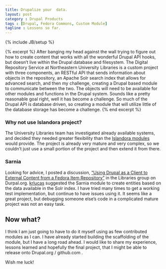 ```yaml
---
title: Drupalize your  data.
layout: post
category : Drupal Products
tags : [Drupal, Fedora Commons, Custom Module]
tagline : Lessons so far.
---
```

{% include JB/setup %}

{% excerpt %}
After banging my head against the wall trying to figure out how to create content that works with all the wonderful Drupal API hooks, but doesn’t live within the Drupal database and filesystem. The Digital Repository Service at Northeastern University Libraries is a custom project with three components, an RESTful API that sends information about objects in the repository, an Apache Solr search index that allows for advanced search, and then my challenge, creating a Drupal based module to communicate between the two. The objects will need to be available for other modules and functions in the Drupal system. Sounds like a pretty reasonable goal right, well it has become a challenge. So much of the Drupal API is database driven, so creating a module that will utilize little of the database storage has become a challenge.
{% end excerpt %}
### Why not use Islandora project?

The University Libraries team has investigated already available systems, and decided they needed greater flexibility than the [Islandora modules](http://islandora.ca/) would provide. The project is already very mature and very complex, so we couldn’t just use a small portion of the project and then extend it from there.

### Sarnia

Looking for advice, I posted a discussion, [“Using Drupal as a Client to External Content from a Fedora Item Repository”](http://groups.drupal.org/node/276033) in the Libraries group on Durpal.org. [krlucas](http://groups.drupal.org/user/19593) suggested the Sarnia module to create entities based on the data available in the Solr index. I have tried many times to get a working test implementation, but continue to have issues using it. It seems like a great project, but debugging someone else’s code in a complicated mature project was not an easy task. 

## Now what?

I  think I am just going to have to do it myself using as few contributed modules as I can. I have already started building the scaffolding of the module, but I have a long road ahead. I would like to share my experience, lessons learned and hopefully the final project, that I might be able to release onto Drupal.org / github.com .

Wish me luck!
